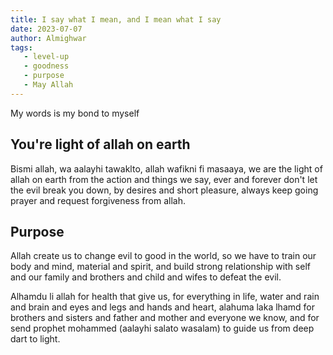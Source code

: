 ```yaml
---
title: I say what I mean, and I mean what I say
date: 2023-07-07
author: Almighwar
tags:
   - level-up
   - goodness
   - purpose
   - May Allah
---
```


My words is my bond to myself

## You're light of allah on earth

Bismi allah, wa aalayhi tawaklto, allah wafikni fi masaaya, we are the light of allah on earth from the action and things we say, ever and forever don't let the evil break you down, by desires and short pleasure, always keep going prayer and request forgiveness from allah.

## Purpose

Allah create us to change evil to good in the world, so we have to train our body and mind, material and spirit, and build strong relationship with self and our family and brothers and child and wifes to defeat the evil.

Alhamdu li allah for health that give us, for everything in life, water and rain and brain and eyes and legs and hands and heart, alahuma laka lhamd for brothers and sisters and father and mother and everyone we know, and for send prophet mohammed (aalayhi salato wasalam) to guide us from deep dart to light.

